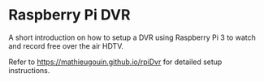 # Raspberry Pi DVR

A short introduction on how to setup a DVR using Raspberry Pi 3 to watch and record free over the air HDTV.

Refer to https://mathieugouin.github.io/rpiDvr for detailed setup instructions.

